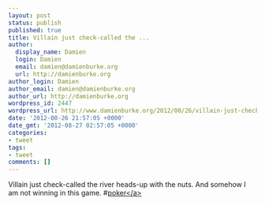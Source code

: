 ```yaml
---
layout: post
status: publish
published: true
title: Villain just check-called the ...
author:
  display_name: Damien
  login: Damien
  email: damien@damienburke.org
  url: http://damienburke.org
author_login: Damien
author_email: damien@damienburke.org
author_url: http://damienburke.org
wordpress_id: 2447
wordpress_url: http://www.damienburke.org/2012/08/26/villain-just-check-called-the/
date: '2012-08-26 21:57:05 +0000'
date_gmt: '2012-08-27 02:57:05 +0000'
categories:
- tweet
tags:
- tweet
comments: []
---
```

<p>Villain just check-called the river heads-up with the nuts. And somehow I am not winning in this game. #<a href="http:&#47;&#47;search.twitter.com&#47;search?q=%23poker" class="aktt_hashtag">poker<&#47;a></p>
